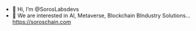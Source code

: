 - 👋 Hi, I’m @SorosLabsdevs
- 👀 We are interested in AI, Metaverse, Blockchain BIndustry Solutions...
https://soroschain.com



<!---
SorosLabsdevs/SorosLabsdevs is a ✨ special ✨ repository because its `README.md` (this file) appears on your GitHub profile.
You can click the Preview link to take a look at your changes.
--->
